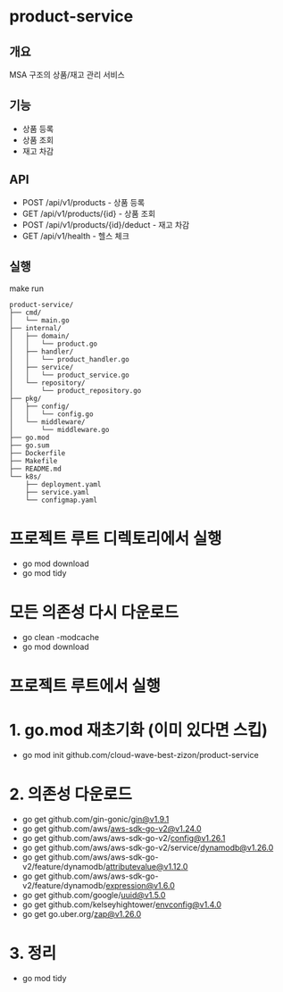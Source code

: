 # product-service

## 개요
MSA 구조의 상품/재고 관리 서비스

## 기능
- 상품 등록
- 상품 조회
- 재고 차감

## API
- POST /api/v1/products - 상품 등록
- GET /api/v1/products/{id} - 상품 조회
- POST /api/v1/products/{id}/deduct - 재고 차감
- GET /api/v1/health - 헬스 체크

## 실행
make run

```
product-service/
├── cmd/
│   └── main.go
├── internal/
│   ├── domain/
│   │   └── product.go
│   ├── handler/
│   │   └── product_handler.go
│   ├── service/
│   │   └── product_service.go
│   └── repository/
│       └── product_repository.go
├── pkg/
│   ├── config/
│   │   └── config.go
│   └── middleware/
│       └── middleware.go
├── go.mod
├── go.sum
├── Dockerfile
├── Makefile
├── README.md
└── k8s/
    ├── deployment.yaml
    ├── service.yaml
    └── configmap.yaml
```


# 프로젝트 루트 디렉토리에서 실행
- go mod download
- go mod tidy

# 모든 의존성 다시 다운로드
- go clean -modcache
- go mod download

# 프로젝트 루트에서 실행
# 1. go.mod 재초기화 (이미 있다면 스킵)
- go mod init github.com/cloud-wave-best-zizon/product-service

# 2. 의존성 다운로드
- go get github.com/gin-gonic/gin@v1.9.1
- go get github.com/aws/aws-sdk-go-v2@v1.24.0
- go get github.com/aws/aws-sdk-go-v2/config@v1.26.1
- go get github.com/aws/aws-sdk-go-v2/service/dynamodb@v1.26.0
- go get github.com/aws/aws-sdk-go-v2/feature/dynamodb/attributevalue@v1.12.0
- go get github.com/aws/aws-sdk-go-v2/feature/dynamodb/expression@v1.6.0
- go get github.com/google/uuid@v1.5.0
- go get github.com/kelseyhightower/envconfig@v1.4.0
- go get go.uber.org/zap@v1.26.0

# 3. 정리
- go mod tidy